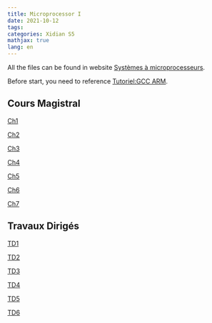 ```yaml
---
title: Microprocessor I
date: 2021-10-12
tags:
categories: Xidian S5
mathjax: true
lang: en
---
```


All the files can be found in website [Systèmes à microprocesseurs](http://users.polytech.unice.fr/~bilavarn/elec3_micropro.html).

Before start, you need to reference [Tutoriel:GCC ARM](http://users.polytech.unice.fr/~bilavarn/fichier/elec3_micropro/GCC_ARM_utilisation.htm).

## Cours Magistral

[Ch1](http://users.polytech.unice.fr/~bilavarn/fichier/elec3_micropro/Ch1-Representation.pdf)

[Ch2](http://users.polytech.unice.fr/~bilavarn/fichier/elec3_micropro/Ch2-ARM_ISA.pdf)

[Ch3](http://users.polytech.unice.fr/~bilavarn/fichier/elec3_micropro/Ch3-Donnees.pdf)

[Ch4](http://users.polytech.unice.fr/~bilavarn/fichier/elec3_micropro/Ch4-Programmation.pdf)

[Ch5](http://users.polytech.unice.fr/~bilavarn/fichier/elec3_micropro/Ch5-Execution.pdf)

[Ch6](http://users.polytech.unice.fr/~bilavarn/fichier/elec3_micropro/Ch6-Binaire.pdf)

[Ch7](http://users.polytech.unice.fr/~bilavarn/fichier/elec3_micropro/Ch7-Microcontroleur.pdf)

## Travaux Dirigés

[TD1](http://users.polytech.unice.fr/~bilavarn/fichier/elec3_micropro/TD1_RepresentationetArithmetique.pdf)

[TD2](http://users.polytech.unice.fr/~bilavarn/fichier/elec3_micropro/TD2_ProgrammationElementaire.pdf)

[TD3](http://users.polytech.unice.fr/~bilavarn/fichier/elec3_micropro/TD3_TableauxAdressage.pdf)

[TD4](http://users.polytech.unice.fr/~bilavarn/fichier/elec3_micropro/TD4_ProgrammationStructuree.pdf)

[TD5](http://users.polytech.unice.fr/~bilavarn/fichier/elec3_micropro/TD5_CalculMatriciel.pdf)

[TD6](http://users.polytech.unice.fr/~bilavarn/fichier/elec3_micropro/TD6_RevisionSynthese.pdf)

